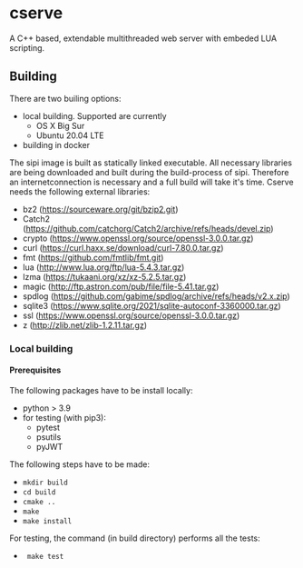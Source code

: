 # cserve
A C++ based, extendable multithreaded  web server with embeded LUA scripting.

## Building

There are two builing options:

- local building. Supported are currently
  - OS X Big Sur
  - Ubuntu 20.04 LTE
- building in docker

The sipi image is built as statically linked executable. All necessary libraries
are being downloaded and built during the build-process of sipi. Therefore an
internetconnection is necessary and a full build will take it's time.
Cserve needs the following external libraries:

- bz2 (https://sourceware.org/git/bzip2.git)
- Catch2 (https://github.com/catchorg/Catch2/archive/refs/heads/devel.zip)
- crypto (https://www.openssl.org/source/openssl-3.0.0.tar.gz)
- curl (https://curl.haxx.se/download/curl-7.80.0.tar.gz)
- fmt (https://github.com/fmtlib/fmt.git)
- lua (http://www.lua.org/ftp/lua-5.4.3.tar.gz)
- lzma (https://tukaani.org/xz/xz-5.2.5.tar.gz)
- magic (http://ftp.astron.com/pub/file/file-5.41.tar.gz)
- spdlog (https://github.com/gabime/spdlog/archive/refs/heads/v2.x.zip)
- sqlite3 (https://www.sqlite.org/2021/sqlite-autoconf-3360000.tar.gz)
- ssl (https://www.openssl.org/source/openssl-3.0.0.tar.gz)
- z (http://zlib.net/zlib-1.2.11.tar.gz)

### Local building

#### Prerequisites

The following packages have to be install locally:
- python > 3.9
- for testing (with pip3):
  - pytest
  - psutils
  - pyJWT

The following steps have to be made:

- ```mkdir build```
- ```cd build```
- ```cmake ..```
- ```make```
- ```make install```

For testing, the command (in build directory) performs all the tests:

- ``` make test```




